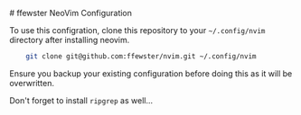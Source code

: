 # ffewster NeoVim Configuration

To use this configration, clone this repository to your `~/.config/nvim` directory after installing neovim.

```bash
    git clone git@github.com:ffewster/nvim.git ~/.config/nvim
```

Ensure you backup your existing configuration before doing this as it will be overwritten.

Don't forget to install `ripgrep` as well...
